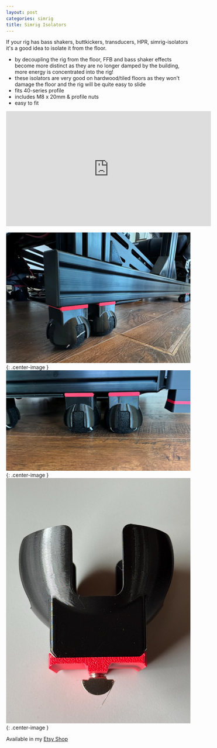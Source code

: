 ```yaml
---
layout: post
categories: simrig
title: Simrig Isolators
---
```


If your rig has bass shakers, buttkickers, transducers, HPR, simrig-isolators it's a good idea to isolate it from the floor.

- by decoupling the rig from the floor, FFB and bass shaker effects become more distinct as they are no longer damped by the building, more energy is concentrated into the rig!
- these isolators are very good on hardwood/tiled floors as they won't damage the floor and the rig will be quite easy to slide 
- fits 40-series profile
- includes M8 x 20mm & profile nuts
- easy to fit

<iframe class="center-image" width="560" height="315" src="https://www.youtube.com/embed/oiSOLjrLcrQ?si=3xlgFTEuJvTTJUB7" title="YouTube video player" frameborder="0" allow="accelerometer; autoplay; clipboard-write; encrypted-media; gyroscope; picture-in-picture; web-share" referrerpolicy="strict-origin-when-cross-origin" allowfullscreen></iframe>

![](/assets/isolators/2.png){: .center-image }
![](/assets/isolators/3.png){: .center-image }
![](/assets/isolators/5.png){: .center-image }

Available in my [Etsy Shop](https://www.etsy.com/listing/1844212953/)
